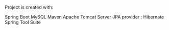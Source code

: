 Project is created with:

Spring Boot
MySQL
Maven
Apache Tomcat Server
JPA provider : Hibernate
Spring Tool Suite
